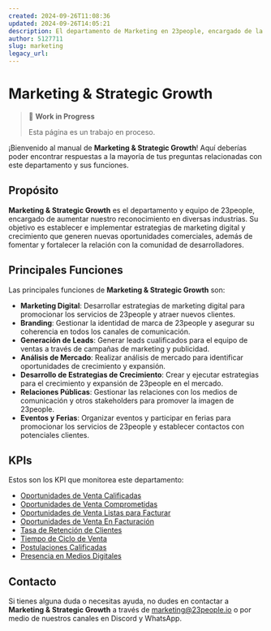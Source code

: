 ```yaml
---
created: 2024-09-26T11:08:36
updated: 2024-09-26T14:05:21
description: El departamento de Marketing en 23people, encargado de la promoción y difusión de la empresa.
author: 5127711
slug: marketing
legacy_url: 
---
```


# Marketing & Strategic Growth

> 🚧 **Work in Progress**
>
> Esta página es un trabajo en proceso.

¡Bienvenido al manual de **Marketing & Strategic Growth**! Aquí deberías poder encontrar
respuestas a la mayoría de tus preguntas relacionadas con este departamento y sus funciones.

## Propósito

**Marketing & Strategic Growth** es el departamento y equipo de 23people, encargado de aumentar nuestro reconocimiento en diversas industrias. Su objetivo es establecer e implementar estrategias de marketing digital y crecimiento que generen nuevas oportunidades comerciales, además de fomentar y fortalecer la relación con la comunidad de desarrolladores.

## Principales Funciones

Las principales funciones de **Marketing & Strategic Growth** son:

* **Marketing Digital**: Desarrollar estrategias de marketing digital para promocionar los servicios de 23people y atraer nuevos clientes.
* **Branding**: Gestionar la identidad de marca de 23people y asegurar su coherencia en todos los canales de comunicación.
* **Generación de Leads**: Generar leads cualificados para el equipo de ventas a través de campañas de marketing y publicidad.
* **Análisis de Mercado**: Realizar análisis de mercado para identificar oportunidades de crecimiento y expansión.
* **Desarrollo de Estrategias de Crecimiento**: Crear y ejecutar estrategias para el crecimiento y expansión de 23people en el mercado.
* **Relaciones Públicas**: Gestionar las relaciones con los medios de comunicación y otros stakeholders para promover la imagen de 23people.
* **Eventos y Ferias**: Organizar eventos y participar en ferias para promocionar los servicios de 23people y establecer contactos con potenciales clientes.

## KPIs

Estos son los KPI que monitorea este departamento:

* [Oportunidades de Venta Calificadas](kpis/oportunidades-venta-calificadas)
* [Oportunidades de Venta Comprometidas](kpis/oportunidades-venta-comprometidas)
* [Oportunidades de Venta Listas para Facturar](kpis/oportunidades-venta-listas-facturar)
* [Oportunidades de Venta En Facturación](kpis/oportunidades-venta-facturacion)
* [Tasa de Retención de Clientes](kpis/tasa-retencion-clientes)
* [Tiempo de Ciclo de Venta](kpis/tiempo-ciclo-venta)
* [Postulaciones Calificadas](kpis/postulaciones-calificadas)
* [Presencia en Medios Digitales](kpis/presencia-medios-digitales)

## Contacto

Si tienes alguna duda o necesitas ayuda, no dudes en contactar a **Marketing & Strategic Growth** a través de [marketing@23people.io](mailto:marketing@23people.io) o por medio de nuestros canales en Discord y WhatsApp.
